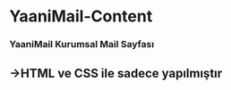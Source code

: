 # YaaniMail-Content
<h3>YaaniMail Kurumsal Mail Sayfası</h3>
<h2> ->HTML ve CSS ile sadece yapılmıştır<h2>
